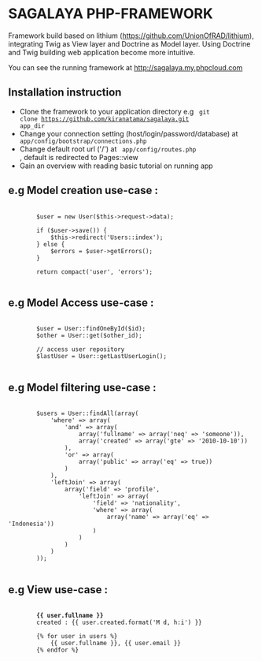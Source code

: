 SAGALAYA PHP-FRAMEWORK
======================

Framework build based on lithium (https://github.com/UnionOfRAD/lithium), integrating Twig as View layer and Doctrine as Model layer. 
Using Doctrine and Twig building web application become more intuitive.

You can see the running framework at http://sagalaya.my.phpcloud.com

Installation instruction 
-----------------------------

- Clone the framework to your application directory e.g <code> git clone https://github.com/kiranatama/sagalaya.git app_dir </code>
- Change your connection setting (host/login/password/database) at <code> app/config/bootstrap/connections.php </code> 
- Change default root url ('/') at <code> app/config/routes.php </code>, default is redirected to Pages::view
- Gain an overview with reading basic tutorial on running app


e.g Model creation use-case :
-----------------------------
<pre>
	<code>
		$user = new User($this->request->data);
		
		if ($user->save()) {
			$this->redirect('Users::index');
		} else {
			$errors = $user->getErrors();
		}
		
		return compact('user', 'errors');
	</code>
</pre>

e.g Model Access use-case :
------------------------------
<pre>
	<code>
		$user = User::findOneById($id);
		$other = User::get($other_id);
		
		// access user repository
		$lastUser = User::getLastUserLogin();
	</code>
</pre>

e.g Model filtering use-case :
------------------------------
<pre>
	<code>
		$users = User::findAll(array(
			'where' => array(
				'and' => array(
					array('fullname' => array('neq' => 'someone')),
					array('created' => array('gte' => '2010-10-10'))
				), 
				'or' => array(
					array('public' => array('eq' => true))
				)
			),
			'leftJoin' => array(
				array('field' => 'profile',
					'leftJoin' => array(
						'field' => 'nationality',
						'where' => array(
							array('name' => array('eq' => 'Indonesia'))
						)
					)
				)
			)
		));
	</code>
</pre>

e.g View use-case :
-------------------
<pre>
	<code>
		<strong>{{ user.fullname }}</strong>
		created : {{ user.created.format('M d, h:i') }}
		
		{% for user in users %}
			{{ user.fullname }}, {{ user.email }}
		{% endfor %} 
	</code>
</pre>
